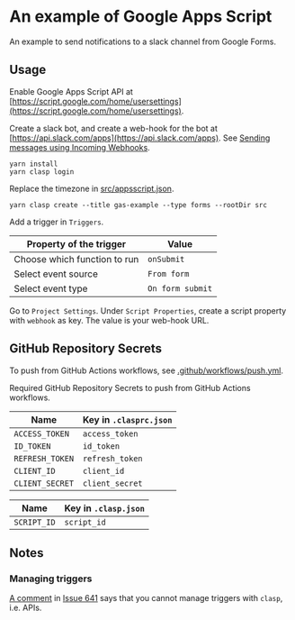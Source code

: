 # An example of Google Apps Script

An example to send notifications to a slack channel from Google Forms.

## Usage

Enable Google Apps Script API at
[https://script.google.com/home/usersettings](https://script.google.com/home/usersettings).

Create a slack bot, and create a web-hook for the bot at
[https://api.slack.com/apps](https://api.slack.com/apps). See [Sending
messages using Incoming Webhooks](https://api.slack.com/messaging/webhooks).

```console
yarn install
yarn clasp login
```

Replace the timezone in [src/appsscript.json](src/appsscript.json).

```console
yarn clasp create --title gas-example --type forms --rootDir src
```

Add a trigger in `Triggers`.

| Property of the trigger | Value |
|-------------------------|-------|
| Choose which function to run | `onSubmit` |
| Select event source | `From form` |
| Select event type | `On form submit` |

Go to `Project Settings`. Under `Script Properties`, create a script property
with `webhook` as key. The value is your web-hook URL.

## GitHub Repository Secrets

To push from GitHub Actions workflows, see
[.github/workflows/push.yml](.github/workflows/push.yml).

Required GitHub Repository Secrets to push from GitHub Actions workflows.

| Name | Key in `.clasprc.json` |
|------|-------------|
| `ACCESS_TOKEN` | `access_token` |
| `ID_TOKEN` | `id_token` |
| `REFRESH_TOKEN` | `refresh_token` |
| `CLIENT_ID` | `client_id` |
| `CLIENT_SECRET` | `client_secret` |

| Name | Key in `.clasp.json` |
|------|----------------------|
| `SCRIPT_ID` | `script_id` |

## Notes

### Managing triggers

[A comment](https://github.com/google/clasp/issues/641#issuecomment-501212587)
in [Issue 641](https://github.com/google/clasp/issues/641) says that you
cannot manage triggers with `clasp`, i.e. APIs.
